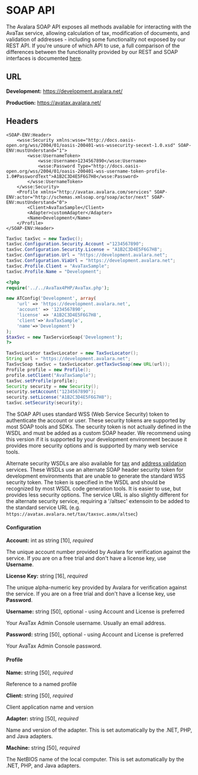 # SOAP API

The Avalara SOAP API exposes all methods available for interacting with the AvaTax service, allowing calculation of tax, modification of documents, and validation of addresses - including some functionality not exposed by our REST API.
If you're unsure of which API to use, a full comparison of the differences between the functionality provided by our REST and SOAP interfaces is documented <a href='http://developer.avalara.com/api-docs/designing-your-integration/soap-or-rest' target="_parent">here</a>.


## URL

**Development:** https://development.avalara.net/

**Production:** https://avatax.avalara.net/

## Headers

```shell
<SOAP-ENV:Header>
    <wsse:Security xmlns:wsse="http://docs.oasis-open.org/wss/2004/01/oasis-200401-wss-wssecurity-secext-1.0.xsd" SOAP-ENV:mustUnderstand="1">
        <wsse:UsernameToken>
            <wsse:Username>1234567890</wsse:Username>
            <wsse:Password Type="http://docs.oasis-open.org/wss/2004/01/oasis-200401-wss-username-token-profile-1.0#PasswordText">A1B2C3D4E5F6G7H8</wsse:Password>
        </wsse:UsernameToken>
    </wsse:Security>
    <Profile xmlns="http://avatax.avalara.com/services" SOAP-ENV:actor="http://schemas.xmlsoap.org/soap/actor/next" SOAP-ENV:mustUnderstand="0">
        <Client>AvaTaxSample</Client>
        <Adapter>customAdapter</Adapter>
        <Name>Development</Name>
    </Profile>
</SOAP-ENV:Header>
```

```csharp
TaxSvc taxSvc = new TaxSvc();
taxSvc.Configuration.Security.Account ="1234567890";
taxSvc.Configuration.Security.License = "A1B2C3D4E5F6G7H8";
taxSvc.Configuration.Url = "https://development.avalara.net";
taxSvc.Configuration.ViaUrl = "https://development.avalara.net";
taxSvc.Profile.Client = "AvaTaxSample";
taxSvc.Profile.Name = "Development";

```

```php
<?php
require('../../AvaTax4PHP/AvaTax.php');

new ATConfig('Development', array(
    'url' => 'https://development.avalara.net',
    'account' => '1234567890',
    'license' => 'A1B2C3D4E5F6G7H8',
    'client'=>'AvaTaxSample',
    'name'=>'Development')
);
$taxSvc = new TaxServiceSoap('Development');
?>

```

```java
TaxSvcLocator taxSvcLocator = new TaxSvcLocator();
String url = "https://development.avalara.net";
TaxSvcSoap taxSvc = taxSvcLocator.getTaxSvcSoap(new URL(url));
Profile profile = new Profile();
profile.setClient("AvaTaxSample");
taxSvc.setProfile(profile);
Security security = new Security();
security.setAccount("1234567890");
security.setLicense("A1B2C3D4E5F6G7H8");
taxSvc.setSecurity(security);

```

The SOAP API uses standard WSS (Web Service Security) token to authenticate the account or user. These security tokens are supported by most SOAP tools and SDKs. The security token is not actually defined in the WSDL and must be added as a custom SOAP header. We recommend using this version if it is supported by your development environment because it provides more security options and is supported by many web service tools.

Alternate security WSDLs are also available for <a href='https://development.avalara.net/tax/taxsvcaltsec.wsdl' targest=_blank>tax</a> and <a href='https://development.avalara.net/address/addresssvcaltsec.wsdl' targest=_blank>address validation</a> services. These WSDLs use an alternate SOAP header security token for development environments that are unable to generate the standard WSS security token. The token is specified in the WSDL and should be recognized by most WSDL code generation tools. It is easier to use, but provides less security options. The service URL is also slightly different for the alternate security service, requiring a '/altsec' extensoin to be added to the standard service URL (e.g. `https://avatax.avalara.net/tax/taxsvc.asmx/altsec`)


#### Configuration

**Account:** int as string [10], *required*

The unique account number provided by Avalara for verification against the service. 
If you are on a free trial and don't have a license key, use **Username**.

**License Key:** string [16], *required*

The unique alpha-numeric key provided by Avalara for verification against the service. 
If you are on a free trial and don't have a license key, use **Password**.

**Username:** string [50], optional - using Account and License is preferred

Your AvaTax Admin Console username. Usually an email address.

**Password:** string [50], optional - using Account and License is preferred

Your AvaTax Admin Console password.

#### Profile

**Name:** string [50], *required*

Reference to a named profile

**Client:** string [50], *required*

Client application name and version

**Adapter:** string [50], *required*

Name and version of the adapter. 
This is set automatically by the .NET, PHP, and Java adapters.

**Machine:** string [50], *required*

The NetBIOS name of the local computer. 
This is set automatically by the .NET, PHP, and Java adapters.